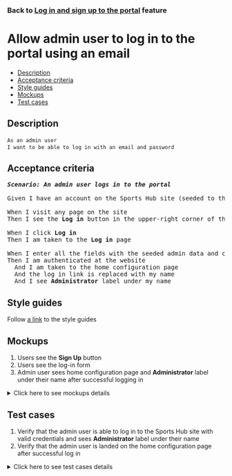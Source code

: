### Back to [Log in and sign up to the portal](../../README.md) feature

# Allow admin user to log in to the portal using an email

- [Description](#description)
- [Acceptance criteria](#acceptance-criteria)
- [Style guides](#style-guides)
- [Mockups](#mockups)
- [Test cases](#test-cases)

## Description

    As an admin user
    I want to be able to log in with an email and password

## Acceptance criteria

<pre>
<b><i>Scenario: An admin user logs in to the portal</i></b>

Given I have an account on the Sports Hub site (seeded to the datatabase)

When I visit any page on the site
Then I see the <b>Log in</b> button in the upper-right corner of the page

When I click <b>Log in</b>
Then I am taken to the <b>Log in</b> page

When I enter all the fields with the seeded admin data and click <b>Log in</b>
Then I am authenticated at the website
  And I am taken to the home configuration page
  And the log in link is replaced with my name
  And I see <b>Administrator</b> label under my name
</pre>

## Style guides

Follow [a link](https://www.figma.com/proto/0zkkf5WC77OSpvyD6YXpFE/Style-guides?page-id=0%3A1&node-id=19%3A5368&viewport=266%2C48%2C0.54&scaling=min-zoom&starting-point-node-id=19%3A5368) to the style guides

## Mockups

1. Users see the <b>Sign Up</b> button
2. Users see the log-in form
3. Admin user sees home configuration page and <b>Administrator</b> label under their name after successful logging in

<details>
  <summary>Click here to see mockups details</summary>

**1. Users see the Sign Up button:**

![Users see the Sign Up button](/web_application_features/log_in_and_sign_up/images/home_page_logged_out_user.png)

**2. Users see the log-in form:**

![Users see the log-in form](/web_application_features/log_in_and_sign_up/images/log_in_empty_form.png)

**3. Admin user sees home configuration page and Administrator label under their name after successful logging in :**

![Admin user sees home configuration page and Administrator label under their name after successful logging in](/web_application_features/log_in_and_sign_up/images/home_page_logged_in_admin.png)

</details>

## Test cases

1. Verify that the admin user is able to log in to the Sports Hub site with valid credentials and sees <b>Administrator</b> label under their name
2. Verify that the admin user is landed on the home configuration page after successful log in

<details>
  <summary>Click here to see test cases details</summary>

### **#1. Verify that the admin user is able to log in to the Sports Hub site with valid credentials and sees Administrator label under their name**

|Preconditions|Steps|Expected result
------|-------|----------
|- Go to the Sports Hub home page</br>- Have an admin user account seeded|1) Click **Log in** in the upper-right corner of the page</br>2) Enter valid data in the **Email address** and **Password** fields</br>3) Click **Log in**|3) The admin user is successfully logged in</br>4) The admin user sees <b>Administrator</b> label under their name|

### **#2. Verify that the admin user is landed on the home configuration page after successful log in**

|Preconditions|Steps|Expected result
------|-------|----------
|- Go to the Sports Hub home page</br>- Have an admin user account seeded|1) Click **Log in** in the upper-right corner of the page</br>2) Enter valid data in the **Email address** and **Password** fields</br>3) Click **Log in**|3) The admin user is successfully logged in</br>3) The admin user is landed on the home configuration page</br>|
</details>
